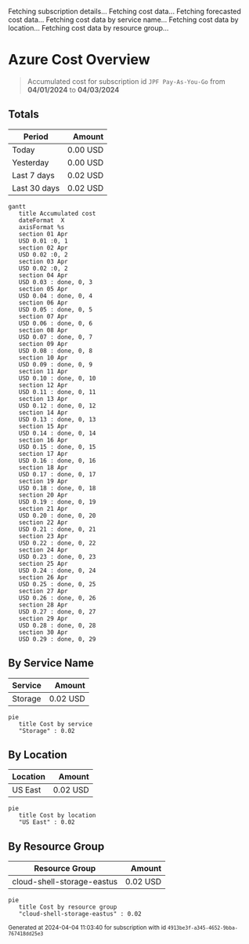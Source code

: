 Fetching subscription details...
Fetching cost data...
Fetching forecasted cost data...
Fetching cost data by service name...
Fetching cost data by location...
Fetching cost data by resource group...
# Azure Cost Overview

> Accumulated cost for subscription id `JPF Pay-As-You-Go` from **04/01/2024** to **04/03/2024**

## Totals

|Period|Amount|
|---|---:|
|Today|0.00 USD|
|Yesterday|0.00 USD|
|Last 7 days|0.02 USD|
|Last 30 days|0.02 USD|

```mermaid
gantt
   title Accumulated cost
   dateFormat  X
   axisFormat %s
   section 01 Apr
   USD 0.01 :0, 1
   section 02 Apr
   USD 0.02 :0, 2
   section 03 Apr
   USD 0.02 :0, 2
   section 04 Apr
   USD 0.03 : done, 0, 3
   section 05 Apr
   USD 0.04 : done, 0, 4
   section 06 Apr
   USD 0.05 : done, 0, 5
   section 07 Apr
   USD 0.06 : done, 0, 6
   section 08 Apr
   USD 0.07 : done, 0, 7
   section 09 Apr
   USD 0.08 : done, 0, 8
   section 10 Apr
   USD 0.09 : done, 0, 9
   section 11 Apr
   USD 0.10 : done, 0, 10
   section 12 Apr
   USD 0.11 : done, 0, 11
   section 13 Apr
   USD 0.12 : done, 0, 12
   section 14 Apr
   USD 0.13 : done, 0, 13
   section 15 Apr
   USD 0.14 : done, 0, 14
   section 16 Apr
   USD 0.15 : done, 0, 15
   section 17 Apr
   USD 0.16 : done, 0, 16
   section 18 Apr
   USD 0.17 : done, 0, 17
   section 19 Apr
   USD 0.18 : done, 0, 18
   section 20 Apr
   USD 0.19 : done, 0, 19
   section 21 Apr
   USD 0.20 : done, 0, 20
   section 22 Apr
   USD 0.21 : done, 0, 21
   section 23 Apr
   USD 0.22 : done, 0, 22
   section 24 Apr
   USD 0.23 : done, 0, 23
   section 25 Apr
   USD 0.24 : done, 0, 24
   section 26 Apr
   USD 0.25 : done, 0, 25
   section 27 Apr
   USD 0.26 : done, 0, 26
   section 28 Apr
   USD 0.27 : done, 0, 27
   section 29 Apr
   USD 0.28 : done, 0, 28
   section 30 Apr
   USD 0.29 : done, 0, 29
```

## By Service Name

|Service|Amount|
|---|---:|
|Storage|0.02 USD|

```mermaid
pie
   title Cost by service
   "Storage" : 0.02
```

## By Location

|Location|Amount|
|---|---:|
|US East|0.02 USD|

```mermaid
pie
   title Cost by location
   "US East" : 0.02
```

## By Resource Group

|Resource Group|Amount|
|---|---:|
|cloud-shell-storage-eastus|0.02 USD|

```mermaid
pie
   title Cost by resource group
   "cloud-shell-storage-eastus" : 0.02
```

<sup>Generated at 2024-04-04 11:03:40 for subscription with id `4913be3f-a345-4652-9bba-767418dd25e3`</sup>
